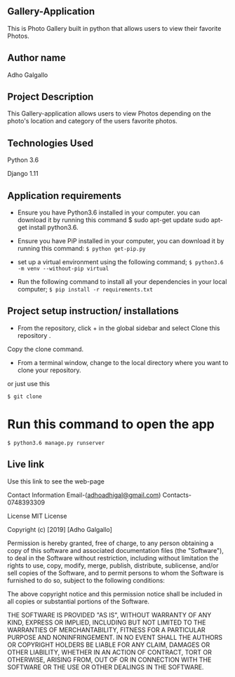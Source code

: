 ## Gallery-Application
This is Photo Gallery built in python that allows users to view their favorite Photos.

## Author name
Adho Galgallo

## Project Description
This Gallery-application allows users to view Photos depending on the photo's location and category of the users favorite photos.

## Technologies Used
Python 3.6

Django 1.11

## Application requirements
* Ensure you have Python3.6 installed in your computer. you can download it by running this command
$ sudo apt-get update sudo apt-get install python3.6.

* Ensure you have PiP installed in your computer, you can download it by running this command:
`$ python get-pip.py`

* set up a virtual environment using the following command;
`$ python3.6 -m venv --without-pip virtual`

* Run the following command to install all your dependencies in your local computer;
`$ pip install -r requirements.txt`

## Project setup instruction/ installations
* From the repository, click + in the global sidebar and select Clone this repository .

Copy the clone command.

* From a terminal window, change to the local directory where you want to clone your repository.

or just use this

`$ git clone `

# Run this command to open the app
`$ python3.6 manage.py runserver`




## Live link
Use this link to see the web-page



Contact Information
Email-(adhoadhigal@gmail.com)
Contacts-0748393309

License
MIT License

Copyright (c) [2019] [Adho Galgallo]

Permission is hereby granted, free of charge, to any person obtaining a copy of this software and associated documentation files (the "Software"), to deal in the Software without restriction, including without limitation the rights to use, copy, modify, merge, publish, distribute, sublicense, and/or sell copies of the Software, and to permit persons to whom the Software is furnished to do so, subject to the following conditions:

The above copyright notice and this permission notice shall be included in all copies or substantial portions of the Software.

THE SOFTWARE IS PROVIDED "AS IS", WITHOUT WARRANTY OF ANY KIND, EXPRESS OR IMPLIED, INCLUDING BUT NOT LIMITED TO THE WARRANTIES OF MERCHANTABILITY, FITNESS FOR A PARTICULAR PURPOSE AND NONINFRINGEMENT. IN NO EVENT SHALL THE AUTHORS OR COPYRIGHT HOLDERS BE LIABLE FOR ANY CLAIM, DAMAGES OR OTHER LIABILITY, WHETHER IN AN ACTION OF CONTRACT, TORT OR OTHERWISE, ARISING FROM, OUT OF OR IN CONNECTION WITH THE SOFTWARE OR THE USE OR OTHER DEALINGS IN THE SOFTWARE.

